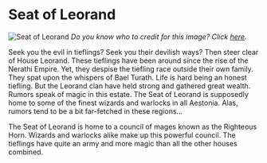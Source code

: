 # Seat of Leorand
![Seat of Leorand](https://78.media.tumblr.com/f6f6f848b3281d187443e6c7548d116e/tumblr_osl74eQZEz1v2s0s4o2_1280.jpg)
*Do you know who to credit for this image? Click [here](https://airtable.com/shr3qtfCwGUUMYQqI).*

Seek you the evil in tieflings? Seek you their devilish ways? Then steer clear of House Leorand. These tieflings have been around since the rise of the Nerathi Empire. Yet, they despise the tiefling race outside their own family. They spat upon the whispers of Bael Turath. Life is hard being an honest tiefling. But the Leorand clan have held strong and gathered great wealth. Rumors speak of magic in this estate. The Seat of Leorand is supposedly home to some of the finest wizards and warlocks in all Aestonia. Alas, rumors tend to be a bit far-fetched in these regions…

The Seat of Leorand is home to a council of mages known as the Righteous Horn. Wizards and warlocks alike make up this powerful council. The tieflings have quite an army and more magic than all the other houses combined.